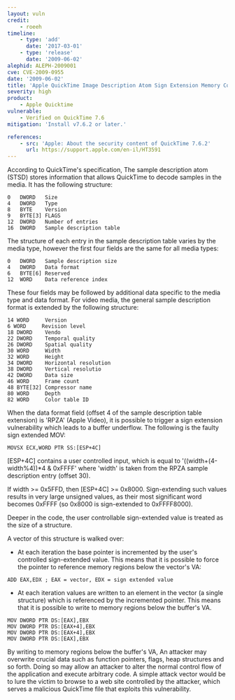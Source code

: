 ```yaml
---
layout: vuln
credit:
    - roeeh
timeline:
    - type: 'add'
      date: '2017-03-01'
    - type: 'release'
      date: '2009-06-02' 
alephid: ALEPH-2009001
cve: CVE-2009-0955
date: '2009-06-02'
title: 'Apple QuickTime Image Description Atom Sign Extension Memory Corruption'
severity: high
product:
    - Apple Quicktime
vulnerable: 
    - Verified on QuickTime 7.6
mitigation: 'Install v7.6.2 or later.'

references:
    - src: 'Apple: About the security content of QuickTime 7.6.2'
      url: https://support.apple.com/en-il/HT3591  
---
```

According to QuickTime's specification, The sample description atom (STSD) stores information that allows QuickTime to decode samples in the media. It has the following structure:
```
0   DWORD   Size
4   DWORD   Type
8   BYTE    Version
9   BYTE[3] FLAGS
12  DWORD   Number of entries
16  DWORD   Sample description table
```
The structure of each entry in the sample description table varies by the media type, however the first four fields are the same for all media types:
```
0   DWORD   Sample description size
4   DWORD   Data format
6   BYTE[6] Reserved
12  WORD    Data reference index
```
These four fields may be followed by additional data specific to the media type and data format. 
For video media, the general sample description format is extended by the following structure:
```
14 WORD     Version
6 WORD     Revision level
18 DWORD    Vendo
22 DWORD    Temporal quality
26 DWORD    Spatial quality
30 WORD     Width
32 WORD     Height
34 DWORD    Horizontal resolution
38 DWORD    Vertical resolutio
42 DWORD    Data size
46 WORD     Frame count
48 BYTE[32] Compressor name
80 WORD     Depth
82 WORD     Color table ID
```

When the data format field (offset 4 of the sample description table extension) is 'RPZA' (Apple Video), it is possible to trigger a sign extension vulnerability which leads to a buffer underflow. The following is the faulty sign extended MOV:
```
MOVSX ECX,WORD PTR SS:[ESP+4C]
```
[ESP+4C] contains a user controlled input, which is equal to '((width+(4-width%4))*4 & 0xFFFF' where 'width' is taken from the RPZA sample description entry (offset 30). 

If width >= 0x5FFD, then [ESP+4C] >= 0x8000. 
Sign-extending such values results in very large unsigned values, as their most significant word becomes 0xFFFF (so 0x8000 is sign-extended to 0xFFFF8000).

Deeper in the code, the user controllable sign-extended value is treated as the size of a structure. 

A vector of this structure is walked over:

* At each iteration the base pointer is incremented by the user's controlled sign-extended value. This means that it is possible to force the pointer to reference memory regions below the vector's VA:
```
ADD EAX,EDX ; EAX = vector, EDX = sign extended value
```
* At each iteration values are written to an element in the vector (a single structure) which is referenced by the incremented pointer. This means that it is possible to write to memory regions below the buffer's VA.
```
MOV DWORD PTR DS:[EAX],EBX
MOV DWORD PTR DS:[EAX+4],EBX
MOV DWORD PTR DS:[EAX+4],EBX
MOV DWORD PTR DS:[EAX],EBX 
```

By writing to memory regions below the buffer's VA, An attacker may overwrite crucial data such as function pointers, flags, heap structures and so forth. Doing so may allow an attacker to alter the normal control flow of the application and execute arbitrary code. 
A simple attack vector would be to lure the victim to browse to a web site controlled by the attacker, which serves a malicious QuickTime file that exploits this vulnerability.

